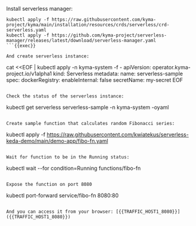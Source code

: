 Install serverless manager:
```
kubectl apply -f https://raw.githubusercontent.com/kyma-project/kyma/main/installation/resources/crds/serverless/crd-serverless.yaml
kubectl apply -f https://github.com/kyma-project/serverless-manager/releases/latest/download/serverless-manager.yaml
```{{exec}}

And create serverless instance:
```
cat <<EOF | kubectl apply -n kyma-system -f -
apiVersion: operator.kyma-project.io/v1alpha1
kind: Serverless
metadata:
  name: serverless-sample
spec:
  dockerRegistry:
    enableInternal: false
    secretName: my-secret
EOF
```{{exec}}

Check the status of the serverless instance:
```
kubectl get serverless serverless-sample -n kyma-system -oyaml
```{{exec}}

Create sample function that calculates random Fibonacci series:
```
kubectl apply -f https://raw.githubusercontent.com/kwiatekus/serverless-keda-demo/main/demo-app/fibo-fn.yaml
```{{exec}}

Wait for function to be in the Running status:
```
kubectl wait --for condition=Running  functions/fibo-fn
```{{exec}}

Expose the function on port 8080
```
kubectl port-forward service/fibo-fn 8080:80
```{{exec}}

And you can access it from your browser: [{{TRAFFIC_HOST1_8080}}]({{TRAFFIC_HOST1_8080}})